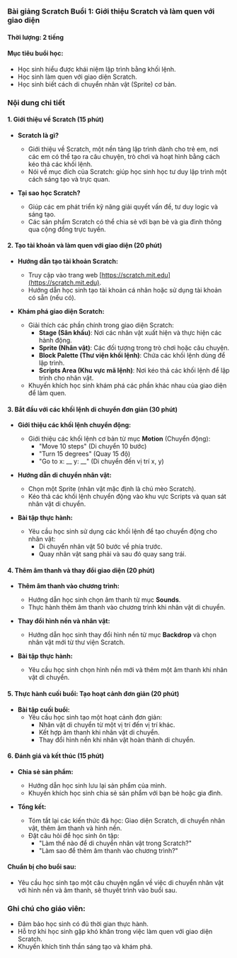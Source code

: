 ### Bài giảng Scratch Buổi 1: Giới thiệu Scratch và làm quen với giao diện

#### Thời lượng: 2 tiếng
#### Mục tiêu buổi học:
- Học sinh hiểu được khái niệm lập trình bằng khối lệnh.
- Học sinh làm quen với giao diện Scratch.
- Học sinh biết cách di chuyển nhân vật (Sprite) cơ bản.

### Nội dung chi tiết

#### 1. Giới thiệu về Scratch (15 phút)
- **Scratch là gì?**
  - Giới thiệu về Scratch, một nền tảng lập trình dành cho trẻ em, nơi các em có thể tạo ra câu chuyện, trò chơi và hoạt hình bằng cách kéo thả các khối lệnh.
  - Nói về mục đích của Scratch: giúp học sinh học tư duy lập trình một cách sáng tạo và trực quan.

- **Tại sao học Scratch?**
  - Giúp các em phát triển kỹ năng giải quyết vấn đề, tư duy logic và sáng tạo.
  - Các sản phẩm Scratch có thể chia sẻ với bạn bè và gia đình thông qua cộng đồng trực tuyến.

#### 2. Tạo tài khoản và làm quen với giao diện (20 phút)
- **Hướng dẫn tạo tài khoản Scratch:**
  - Truy cập vào trang web [https://scratch.mit.edu](https://scratch.mit.edu).
  - Hướng dẫn học sinh tạo tài khoản cá nhân hoặc sử dụng tài khoản có sẵn (nếu có).
  
- **Khám phá giao diện Scratch:**
  - Giải thích các phần chính trong giao diện Scratch:
    - **Stage (Sân khấu)**: Nơi các nhân vật xuất hiện và thực hiện các hành động.
    - **Sprite (Nhân vật)**: Các đối tượng trong trò chơi hoặc câu chuyện.
    - **Block Palette (Thư viện khối lệnh)**: Chứa các khối lệnh dùng để lập trình.
    - **Scripts Area (Khu vực mã lệnh)**: Nơi kéo thả các khối lệnh để lập trình cho nhân vật.
  - Khuyến khích học sinh khám phá các phần khác nhau của giao diện để làm quen.

#### 3. Bắt đầu với các khối lệnh di chuyển đơn giản (30 phút)
- **Giới thiệu các khối lệnh chuyển động:**
  - Giới thiệu các khối lệnh cơ bản từ mục **Motion** (Chuyển động):
    - "Move 10 steps" (Di chuyển 10 bước)
    - "Turn 15 degrees" (Quay 15 độ)
    - "Go to x: __ y: __" (Di chuyển đến vị trí x, y)

- **Hướng dẫn di chuyển nhân vật:**
  - Chọn một Sprite (nhân vật mặc định là chú mèo Scratch).
  - Kéo thả các khối lệnh chuyển động vào khu vực Scripts và quan sát nhân vật di chuyển.
  
- **Bài tập thực hành:**
  - Yêu cầu học sinh sử dụng các khối lệnh để tạo chuyển động cho nhân vật:
    - Di chuyển nhân vật 50 bước về phía trước.
    - Quay nhân vật sang phải và sau đó quay sang trái.

#### 4. Thêm âm thanh và thay đổi giao diện (20 phút)
- **Thêm âm thanh vào chương trình:**
  - Hướng dẫn học sinh chọn âm thanh từ mục **Sounds**.
  - Thực hành thêm âm thanh vào chương trình khi nhân vật di chuyển.
  
- **Thay đổi hình nền và nhân vật:**
  - Hướng dẫn học sinh thay đổi hình nền từ mục **Backdrop** và chọn nhân vật mới từ thư viện Scratch.

- **Bài tập thực hành:**
  - Yêu cầu học sinh chọn hình nền mới và thêm một âm thanh khi nhân vật di chuyển.

#### 5. Thực hành cuối buổi: Tạo hoạt cảnh đơn giản (20 phút)
- **Bài tập cuối buổi:**
  - Yêu cầu học sinh tạo một hoạt cảnh đơn giản:
    - Nhân vật di chuyển từ một vị trí đến vị trí khác.
    - Kết hợp âm thanh khi nhân vật di chuyển.
    - Thay đổi hình nền khi nhân vật hoàn thành di chuyển.

#### 6. Đánh giá và kết thúc (15 phút)
- **Chia sẻ sản phẩm:**
  - Hướng dẫn học sinh lưu lại sản phẩm của mình.
  - Khuyến khích học sinh chia sẻ sản phẩm với bạn bè hoặc gia đình.

- **Tổng kết:**
  - Tóm tắt lại các kiến thức đã học: Giao diện Scratch, di chuyển nhân vật, thêm âm thanh và hình nền.
  - Đặt câu hỏi để học sinh ôn tập:
    - "Làm thế nào để di chuyển nhân vật trong Scratch?"
    - "Làm sao để thêm âm thanh vào chương trình?"

#### Chuẩn bị cho buổi sau:
- Yêu cầu học sinh tạo một câu chuyện ngắn về việc di chuyển nhân vật với hình nền và âm thanh, sẽ thuyết trình vào buổi sau.

### Ghi chú cho giáo viên:
- Đảm bảo học sinh có đủ thời gian thực hành.
- Hỗ trợ khi học sinh gặp khó khăn trong việc làm quen với giao diện Scratch.
- Khuyến khích tinh thần sáng tạo và khám phá.